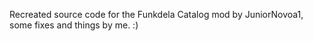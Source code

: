 Recreated source code for the Funkdela Catalog mod by JuniorNovoa1, some fixes and things by me. :)
